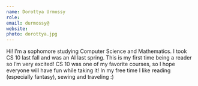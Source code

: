 ```yaml
---
name: Dorottya Urmossy
role: 
email: durmossy@
website: 
photo: dorottya.jpg
---
```

Hi! I’m a sophomore studying Computer Science and Mathematics. I took CS 10 last fall and was an AI last spring. This is my first time being a reader so I’m very excited! CS 10 was one of my favorite courses, so I hope everyone will have fun while taking it! In my free time I like reading (especially fantasy), sewing and traveling :)
